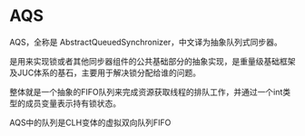 # AQS

AQS，全称是 AbstractQueuedSynchronizer，中文译为抽象队列式同步器。

是用来实现锁或者其他同步器组件的公共基础部分的抽象实现，是重量级基础框架及JUC体系的基石，主要用于解决锁分配给谁的问题。

整体就是一个抽象的FIFO队列来完成资源获取线程的排队工作，并通过一个int类型的成员变量表示持有锁状态。

AQS中的队列是CLH变体的虚拟双向队列FIFO